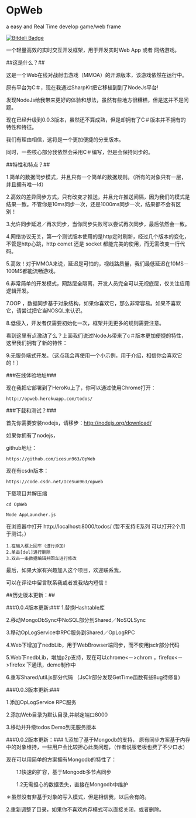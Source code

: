 OpWeb
=====
a easy and Real Time develop game/web frame

[![Bitdeli Badge](https://d2weczhvl823v0.cloudfront.net/icesun963/opweb/trend.png)](https://bitdeli.com/free "Bitdeli Badge")


一个轻量高效的实时交互开发框架，用于开发实时Web App 或者 网络游戏。

##这是什么？##


这是一个Web在线对战射击游戏（MMOA）的开源版本，该游戏依然在运行中。

原有平台为C＃，现在我通过SharpKit把它移植到到了NodeJs平台!

发现NodeJs给我带来更好的体验和想法，虽然有些地方很糟糕，但是这并不是问题。

现在已经升级到0.0.3版本，虽然还不算成熟，但是却拥有了C＃版本并不拥有的特性和特征。

我们有理由相信，这将是一个更加便捷的分支版本。

同时，一些核心部分我依然会采用C＃编写，但是会保持同步的。


##特性和特点？##

1.简单的数据同步模式，并且只有一个简单的数据规则。（所有的对象只有一层，并且拥有唯一Id）

2.高效的差异同步方式，只有改变才推送，并且允许推送间隔，因为我们的模式是结果一致。不管你是10ms同步一次，还是1000ms同步一次，结果都不会有区别！

3.允许同步延迟／再次同步，当你同步失败可以尝试再次同步，最后依然会一致。

4.网络协议无关，第一个测试版本使用的是http定时刷新，经过几个版本的变化，不管是http心跳，http comet 还是 socket 都能完美的使用，而无需改变一行代码。

5.高效！对于MMOA来说，延迟是可怕的，视线路质量，我们最低延迟在10MS－100MS都能流畅游戏。

6.非常简单的开发模式，网路层全隔离，开发人员完全可以无视底层，仅关注应用逻辑开发。

7.OOP ，数据同步基于对象结构，如果你喜欢它，那么非常容易。如果不喜欢它，请尝试把它当NOSQL来认识。

8.低侵入，开发者仅需要初始化一次，框架并无更多的规则需要注意。

看到这里有点激动了么？上面我们说过NodeJs带来了c＃版本更加便捷的特性，这里我们拥有了新的特性：

9.无服务端式开发。（这点我会再使用一个小示例，用于介绍，相信你会喜欢它的！）


###在线体验地址###

现在我把它部署到了HeroKu上了，你可以通过使用Chrome打开：

    http://opweb.herokuapp.com/todos/


###下载和测试？###


首先你需要安装nodejs，请移步：http://nodejs.org/download/

如果你拥有了nodejs，

github地址：

    https://github.com/icesun963/OpWeb

现在有csdn版本：

    https://code.csdn.net/IceSun963/opweb

下载项目并解压缩

    cd OpWeb

    Node AppLauncher.js

在浏览器中打开 http://localhost:8000/todos/ (暂不支持IE系列 可以打开2个用于测试。）

    1.在输入框上回车（进行添加）
    2.单击[del]进行删除
    3.双击一条数据编辑并回车进行修改


最后，如果大家有兴趣加入这个项目，欢迎联系我，

可以在评论中留言联系我或者发我站内短信！

##历史版本更新：##

###0.0.4版本更新:###
1.替换Hashtable库

2.移动MongoDbSync中NoSQL部分到Shared／NoSQLSync

3.移动OpLogService中RPC服务到Shared／OpLogRPC

4.Web下增加了nedbLib，用于WebBrowser端同步，而不使用jsclr部分代码

5.Web下nedbLib，增加p2p支持，现在可以chrome<－>chrom ，firefox<－>firefox 下通讯，demo制作中

6.重写Shared/util.js部分代码
（JsClr部分发现GetTime函数有些Bug待修复)

###0.0.3版本更新:###

1.添加OpLogService RPC服务

2.添加Web目录为默认目录,并绑定端口8000

3.移动并升级todos Demo到无服务版本



###0.0.2版本更新：###
1.添加了基于Mongodb的支持，
原有同步方案基于内存中的对象维持，一些用户会比较担心此类问题，（作者说服老板也费了不少口水）

现在可以用简单的方案拥有Mongodb的特性了：

　　1.1快速的扩容，基于Mongodb多节点同步

　　1.2无需担心的数据丢失，直接在Mongodb中维护

＊虽然没有非基于对象的写入模式，但是相信我，以后会有的。

2.重新调整了目录，如果你不喜欢内存模式可以直接关闭，或者删除。
